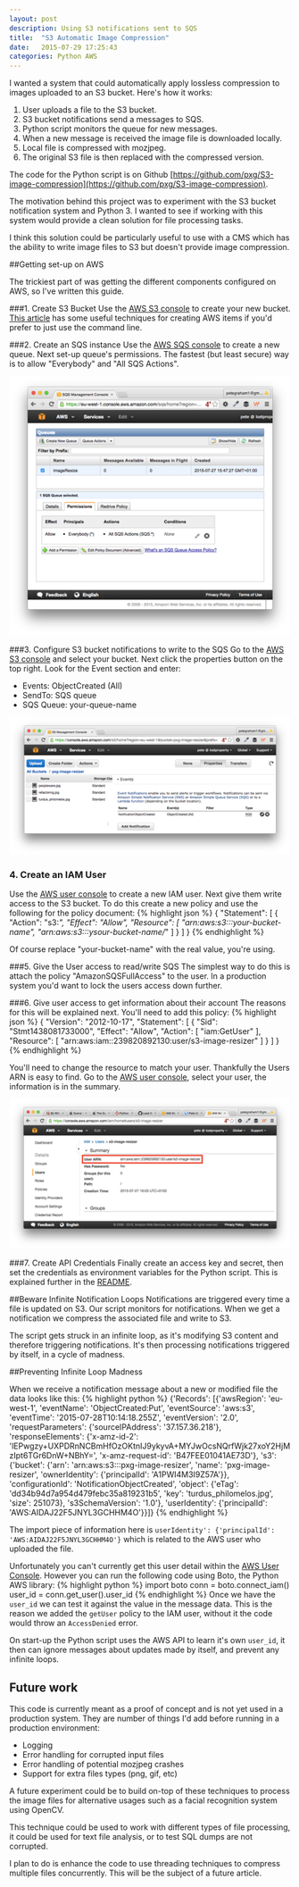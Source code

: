 ```yaml
---
layout: post
description: Using S3 notifications sent to SQS
title:  "S3 Automatic Image Compression"
date:   2015-07-29 17:25:43
categories: Python AWS
---
```

I wanted a system that could automatically apply lossless compression to images uploaded to an S3 bucket. Here's how it works:

1. User uploads a file to the S3 bucket.
2. S3 bucket notifications send a messages to SQS.
3. Python script monitors the queue for new messages.
4. When a new message is received the image file is downloaded locally.
5. Local file is compressed with mozjpeg.
6. The original S3 file is then replaced with the compressed version.

The code for the Python script is on Github [https://github.com/pxg/S3-image-compression](https://github.com/pxg/S3-image-compression).

The motivation behind this project was to experiment with the S3 bucket notification system and Python 3. I wanted to see if working with this system would provide a clean solution for file processing tasks.

I think this solution could be particularly useful to use with a CMS which has the ability to write image files to S3 but doesn't provide image compression.

##Getting set-up on AWS

The trickiest part of was getting the different components configured on AWS, so I've written this guide.

###1. Create S3 Bucket
Use the [AWS S3 console](https://console.aws.amazon.com/s3/home) to create your new bucket. [This article](https://alestic.com/2014/12/s3-bucket-notification-to-sqssns-on-object-creation/) has some useful techniques for creating AWS items if you'd prefer to just use the command line.

###2. Create an SQS instance
Use the [AWS SQS console](https://eu-west-1.console.aws.amazon.com/sqs/home) to create a new queue. Next set-up queue's permissions. The fastest (but least secure) way is to allow "Everybody" and "All SQS Actions".

[![AWS SQS UI](/assets/images/posts/SQS_thumb.png)](/assets/images/posts/SQS.png)

###3. Configure S3 bucket notifications to write to the SQS
Go to the [AWS S3 console](https://console.aws.amazon.com/s3/home) and select your bucket. Next click the properties button on the top right. Look for the Event section and enter:

 * Events: ObjectCreated (All)
 * SendTo: SQS queue
 * SQS Queue: your-queue-name

[![AWS S3 UI](/assets/images/posts/S3_notifications_thumb.png)](/assets/images/posts/S3_notifications.png)

### 4. Create an IAM User
Use the [AWS user console](https://console.aws.amazon.com/iam/home#users) to create a new IAM user. Next give them write access to the S3 bucket. To do this create a new policy and use the following for the policy document:
{% highlight json %}
{
    "Statement": [
        {
            "Action": "s3:*",
            "Effect": "Allow",
            "Resource": [
                "arn:aws:s3:::your-bucket-name",
                "arn:aws:s3:::ysour-bucket-name/*"
            ]
        }
    ]
}
{% endhighlight %}

Of course replace "your-bucket-name" with the real value, you're using.

###5. Give the User access to read/write SQS
The simplest way to do this is attach the policy "AmazonSQSFullAccess" to the user. In a production system you'd want to lock the users access down further.

###6. Give user access to get information about their account
The reasons for this will be explained next. You'll need to add this policy:
{% highlight json %}
{
    "Version": "2012-10-17",
    "Statement": [
        {
            "Sid": "Stmt1438081733000",
            "Effect": "Allow",
            "Action": [
                "iam:GetUser"
            ],
            "Resource": [
                "arn:aws:iam::239820892130:user/s3-image-resizer"
            ]
        }
    ]
}
{% endhighlight %}

You'll need to change the resource to match your user. Thankfully the Users ARN is easy to find. Go to the [AWS user console](https://console.aws.amazon.com/iam/home#users), select your user, the information is in the summary.

[![AWS User UI](/assets/images/posts/IAM_thumb.png)](/assets/images/posts/IAM.png)

###7.  Create API Credentials
Finally create an access key and secret, then set the credentials as environment variables for the Python script. This is explained further in the [README](https://github.com/pxg/S3-image-compression/blob/develop/readme.md#installation).

##Beware Infinite Notification Loops
Notifications are triggered every time a file is updated on S3. Our script monitors for notifications. When we get a notification we compress the associated file and write to S3.

The script gets struck in an infinite loop, as it's modifying S3 content and therefore triggering notifications. It's then processing notifications triggered by itself, in a cycle of madness.

##Preventing Infinite Loop Madness

When we receive a notification message about a new or modified file the data looks like this:
{% highlight python %}
{'Records': [{'awsRegion': 'eu-west-1',
              'eventName': 'ObjectCreated:Put',
              'eventSource': 'aws:s3',
              'eventTime': '2015-07-28T10:14:18.255Z',
              'eventVersion': '2.0',
              'requestParameters': {'sourceIPAddress': '37.157.36.218'},
              'responseElements': {'x-amz-id-2': 'lEPwgzy+UXPDRnNCBmHfOzOKtnIJ9ykyvA+MYJwOcsNQrfWjk27xoY2HjMzIpt6TGr6DnW+NBhY=',
                                   'x-amz-request-id': 'B47FEE01041AE73D'},
              's3': {'bucket': {'arn': 'arn:aws:s3:::pxg-image-resizer',
                                'name': 'pxg-image-resizer',
                                'ownerIdentity': {'principalId': 'A1PWI4M3I9Z57A'}},
                     'configurationId': 'NotificationObjectCreated',
                     'object': {'eTag': 'dd34b94d7a954d479febc35a819231b5',
                                'key': 'turdus_philomelos.jpg',
                                'size': 251073},
                     's3SchemaVersion': '1.0'},
              'userIdentity': {'principalId': 'AWS:AIDAJ22F5JNYL3GCHHM4O'}}]}
{% endhighlight %}

The import piece of information here is `userIdentity': {'principalId': 'AWS:AIDAJ22F5JNYL3GCHHM4O'}` which is related to the AWS user who uploaded the file.

Unfortunately you can't currently get this user detail within the [AWS User Console]( https://console.aws.amazon.com/iam/home?region=eu-west-1#users). However you can run the following code using Boto, the Python AWS library:
{% highlight python %}
import boto
conn = boto.connect_iam()
user_id = conn.get_user().user_id
{% endhighlight %}
Once we have the `user_id` we can test it against the value in the message data. This is the reason we added the `getUser` policy to the IAM user, without it the code would throw an `AccessDenied` error.

On start-up the Python script uses the AWS API to learn it's own `user_id`, it then can ignore messages about updates made by itself, and prevent any infinite loops.

## Future work
This code is currently meant as a proof of concept and is not yet used in a production system. They are number of things I'd add before running in a production environment:

 * Logging
 * Error handling for corrupted input files
 * Error handling of potential mozjpeg crashes
 * Support for extra files types (png, gif, etc)

A future experiment could be to build on-top of these techniques to process the image files for alternative usages such as a facial recognition system using OpenCV.

This technique could be used to work with different types of file processing, it could be used for text file analysis, or to test SQL dumps are not corrupted.

I plan to do is enhance the code to use threading techniques to compress multiple files concurrently. This will be the subject of a future article.
